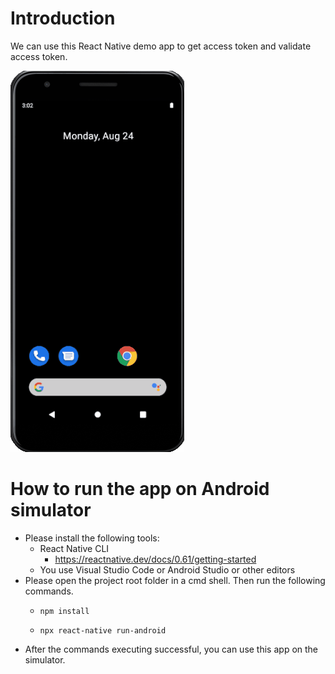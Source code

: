 # Introduction
We can use this React Native demo app to get access token and validate access token.

![Usage Demo](usage_demo.gif)

# How to run the app on Android simulator
- Please install the following tools:
  + React Native CLI
    * https://reactnative.dev/docs/0.61/getting-started
  + You use Visual Studio Code or Android Studio or other editors
- Please open the project root folder in a cmd shell. Then run the following commands.
  + ```
    npm install
    ```
  + ```
    npx react-native run-android
    ```
- After the commands executing successful, you can use this app on the simulator.